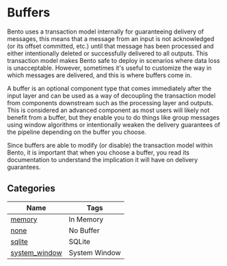 # Buffers

Bento uses a transaction model internally for guaranteeing delivery of messages, this means that a message from an input is not acknowledged (or its offset committed, etc.) until that message has been processed and either intentionally deleted or successfully delivered to all outputs. This transaction model makes Bento safe to deploy in scenarios where data loss is unacceptable. However, sometimes it's useful to customize the way in which messages are delivered, and this is where buffers come in.

A buffer is an optional component type that comes immediately after the input layer and can be used as a way of decoupling the transaction model from components downstream such as the processing layer and outputs. This is considered an advanced component as most users will likely not benefit from a buffer, but they enable you to do things like group messages using window algorithms or intentionally weaken the delivery guarantees of the pipeline depending on the buffer you choose.

Since buffers are able to modify (or disable) the transaction model within Bento, it is important that when you choose a buffer, you read its documentation to understand the implication it will have on delivery guarantees.

## Categories

<center>

| Name | Tags | 
| ---  | ---  | 
| [memory](/resources/stacks/bento/components/buffers/memory/)| In Memory |
| [none](/resources/stacks/bento/components/buffers/none/) | No Buffer |
| [sqlite](/resources/stacks/bento/components/buffers/sqlite/) | SQLite |
| [system_window](/resources/stacks/bento/components/buffers/system_window/) | System Window |

</center>
